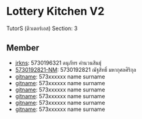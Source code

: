 # Lottery Kitchen V2
TutorS (ติวเตอร์เอส) Section: 3

## Member
- [jrkns](https://github.com/jrkns): 5730196321 ดนุภัทร คำนวนสินธุ์ 
- [5730192821-NM](https://github.com/5730192821-NM): 5730192821 ณัฐสิทธิ์ มหากุศลศิริกุล
- [gitname](https://github.com/): 573xxxxxx name surname
- [gitname](https://github.com/): 573xxxxxx name surname
- [gitname](https://github.com/): 573xxxxxx name surname
- [gitname](https://github.com/): 573xxxxxx name surname
- [gitname](https://github.com/): 573xxxxxx name surname
- [gitname](https://github.com/): 573xxxxxx name surname
